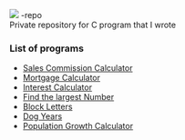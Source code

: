 <img src="https://img.shields.io/badge/c%20-%2300599C.svg?&style=for-the-badge&logo=&logoColor=white"/> -repo
<br>
Private repository for C program that I wrote

### List of programs
* [Sales Commission Calculator](https://github.com/Na93r/Nasser-Malam/blob/master/Sales_Commission%20Calculator.c)
* [Mortgage Calculator](https://github.com/Na93r/Nasser-Malam/blob/master/Mortgage_Calculator.c)
* [Interest Calculator](https://github.com/Na93r/Nasser-Malam/blob/master/Interest_Calculator.c) 
* [Find the largest Number](https://github.com/Na93r/Nasser-Malam/blob/master/largest_number.c)
* [Block Letters](https://github.com/Na93r/Nasser-Malam/blob/master/block_letters.c)
* [Dog Years](https://github.com/Na93r/Nasser-Malam/blob/master/dog_years.c)
* [Population Growth Calculator](https://github.com/Na93r/Nasser-Malam/blob/master/population_growth_calculator.c)
